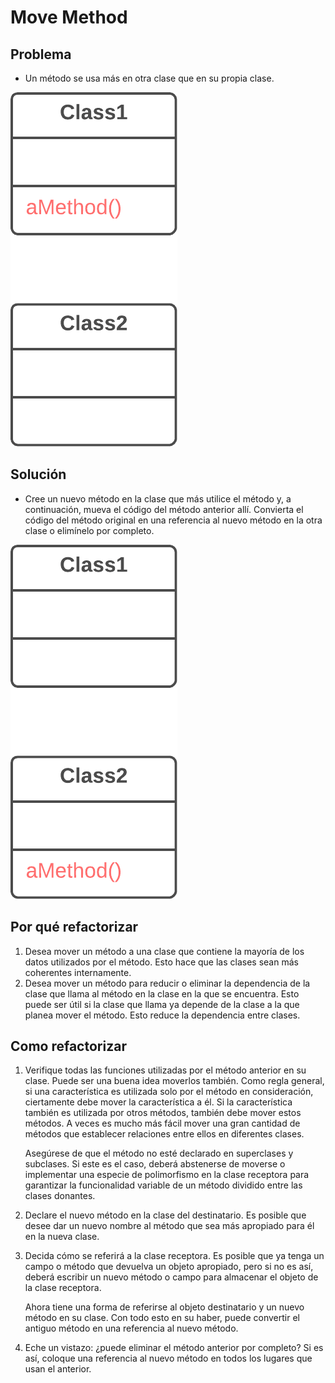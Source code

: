 # Move Method
## Problema
* Un método se usa más en otra clase que en su propia clase.

![Move Method - Before.png](assets%2FMove%20Method%20-%20Before.png)
## Solución
* Cree un nuevo método en la clase que más utilice el método y, a continuación, mueva el código del método anterior 
allí. Convierta el código del método original en una referencia al nuevo método en la otra clase o elimínelo por
completo.

![Move Method - After.png](assets%2FMove%20Method%20-%20After.png)
## Por qué refactorizar
1. Desea mover un método a una clase que contiene la mayoría de los datos utilizados por el método. Esto hace que las 
clases sean más coherentes internamente.
2. Desea mover un método para reducir o eliminar la dependencia de la clase que llama al método en la clase en la que
se encuentra. Esto puede ser útil si la clase que llama ya depende de la clase a la que planea mover el método.
Esto reduce la dependencia entre clases.
## Como refactorizar
1. Verifique todas las funciones utilizadas por el método anterior en su clase. Puede ser una buena idea moverlos también. Como regla general, si una característica es utilizada solo por el método en consideración, ciertamente debe mover la característica a él. Si la característica también es utilizada por otros métodos, también debe mover estos métodos. A veces es mucho más fácil mover una gran cantidad de métodos que establecer relaciones entre ellos en diferentes clases.

    Asegúrese de que el método no esté declarado en superclases y subclases. Si este es el caso, deberá abstenerse de moverse o implementar una especie de polimorfismo en la clase receptora para garantizar la funcionalidad variable de un método dividido entre las clases donantes.
2. Declare el nuevo método en la clase del destinatario. Es posible que desee dar un nuevo nombre al método que sea más apropiado para él en la nueva clase.
3. Decida cómo se referirá a la clase receptora. Es posible que ya tenga un campo o método que devuelva un objeto apropiado, pero si no es así, deberá escribir un nuevo método o campo para almacenar el objeto de la clase receptora. 

    Ahora tiene una forma de referirse al objeto destinatario y un nuevo método en su clase. Con todo esto en su haber, puede convertir el antiguo método en una referencia al nuevo método.

4. Eche un vistazo: ¿puede eliminar el método anterior por completo? Si es así, coloque una referencia al nuevo método en todos los lugares que usan el anterior.